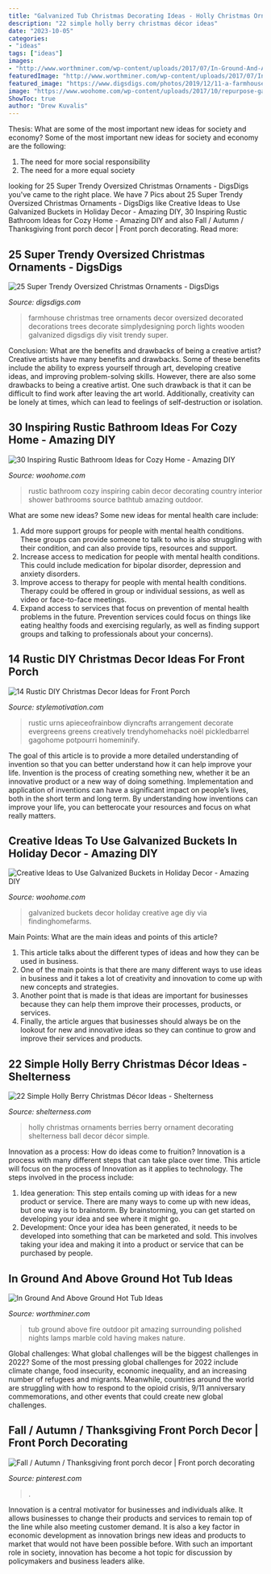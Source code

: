 ```yaml
---
title: "Galvanized Tub Christmas Decorating Ideas - Holly Christmas Ornaments Berries Berry Ornament Decorating Shelterness Ball Decor Décor Simple"
description: "22 simple holly berry christmas décor ideas"
date: "2023-10-05"
categories:
- "ideas"
tags: ["ideas"]
images:
- "http://www.worthminer.com/wp-content/uploads/2017/07/In-Ground-And-Above-Ground-Hot-Tub-Ideas-3.jpg"
featuredImage: "http://www.worthminer.com/wp-content/uploads/2017/07/In-Ground-And-Above-Ground-Hot-Tub-Ideas-3.jpg"
featured_image: "https://www.digsdigs.com/photos/2019/12/11-a-farmhouse-Christmas-tree-with-metallic-and-oversized-vine-ornaments-wooden-signs-and-snowflakes-plus-a-galvanized-bucket-base.jpg"
image: "https://www.woohome.com/wp-content/uploads/2017/10/repurpose-galvanized-buckets-as-holiday-decorations-8.jpg"
ShowToc: true
author: "Drew Kuvalis"
---
```



Thesis: What are some of the most important new ideas for society and economy?
Some of the most important new ideas for society and economy are the following: 
1. The need for more social responsibility 
2. The need for a more equal society 

	

		
looking for 25 Super Trendy Oversized Christmas Ornaments - DigsDigs you've came to the right place. We have 7 Pics about 25 Super Trendy Oversized Christmas Ornaments - DigsDigs like Creative Ideas to Use Galvanized Buckets in Holiday Decor - Amazing DIY, 30 Inspiring Rustic Bathroom Ideas for Cozy Home - Amazing DIY and also Fall / Autumn / Thanksgiving front porch decor | Front porch decorating. Read more:
		
    
## 25 Super Trendy Oversized Christmas Ornaments - DigsDigs

<img loading=lazy src="https://www.digsdigs.com/photos/2019/12/11-a-farmhouse-Christmas-tree-with-metallic-and-oversized-vine-ornaments-wooden-signs-and-snowflakes-plus-a-galvanized-bucket-base.jpg" onerror="this.onerror=null;this.src='https://tse3.mm.bing.net/th?id=OIP.JsxUzK-_GLPkXqa1Gg6_fQHaLG&amp;pid=15.1';" alt="25 Super Trendy Oversized Christmas Ornaments - DigsDigs">

_Source: digsdigs.com_

>farmhouse christmas tree ornaments decor oversized decorated decorations trees decorate simplydesigning porch lights wooden galvanized digsdigs diy visit trendy super. 

	

Conclusion: What are the benefits and drawbacks of being a creative artist?
Creative artists have many benefits and drawbacks. Some of these benefits include the ability to express yourself through art, developing creative ideas, and improving problem-solving skills. However, there are also some drawbacks to being a creative artist. One such drawback is that it can be difficult to find work after leaving the art world. Additionally, creativity can be lonely at times, which can lead to feelings of self-destruction or isolation.

    
## 30 Inspiring Rustic Bathroom Ideas For Cozy Home - Amazing DIY

<img loading=lazy src="http://www.woohome.com/wp-content/uploads/2014/06/rustic-bathroom-ideas-8.jpg" onerror="this.onerror=null;this.src='https://tse3.mm.bing.net/th?id=OIP.mpkLxZBGCA3lDL2X_a86GwHaJs&amp;pid=15.1';" alt="30 Inspiring Rustic Bathroom Ideas for Cozy Home - Amazing DIY">

_Source: woohome.com_

>rustic bathroom cozy inspiring cabin decor decorating country interior shower bathrooms source bathtub amazing outdoor. 

	

What are some new ideas?
Some new ideas for mental health care include:
1. Add more support groups for people with mental health conditions. These groups can provide someone to talk to who is also struggling with their condition, and can also provide tips, resources and support.
2. Increase access to medication for people with mental health conditions. This could include medication for bipolar disorder, depression and anxiety disorders.
3. Improve access to therapy for people with mental health conditions. Therapy could be offered in group or individual sessions, as well as video or face-to-face meetings.
4. Expand access to services that focus on prevention of mental health problems in the future. Prevention services could focus on things like eating healthy foods and exercising regularly, as well as finding support groups and talking to professionals about your concerns).

    
## 14 Rustic DIY Christmas Decor Ideas For Front Porch

<img loading=lazy src="https://stylemotivation.com/wp-content/uploads/2020/02/15-birch-log.jpg" onerror="this.onerror=null;this.src='https://tse3.mm.bing.net/th?id=OIP.9QPo-Et-hO2LkisLZxHu5wHaLK&amp;pid=15.1';" alt="14 Rustic DIY Christmas Decor Ideas for Front Porch">

_Source: stylemotivation.com_

>rustic urns apieceofrainbow diyncrafts arrangement decorate evergreens greens creatively trendyhomehacks noël pickledbarrel gagohome potpourri homeminify. 

	

The goal of this article is to provide a more detailed understanding of invention so that you can better understand how it can help improve your life.
Invention is the process of creating something new, whether it be an innovative product or a new way of doing something. Implementation and application of inventions can have a significant impact on people’s lives, both in the short term and long term. By understanding how inventions can improve your life, you can betterocate your resources and focus on what really matters.

    
## Creative Ideas To Use Galvanized Buckets In Holiday Decor - Amazing DIY

<img loading=lazy src="https://www.woohome.com/wp-content/uploads/2017/10/repurpose-galvanized-buckets-as-holiday-decorations-8.jpg" onerror="this.onerror=null;this.src='https://tse1.mm.bing.net/th?id=OIP.F1eCWRPwQkLe06PdUJJlxAHaLD&amp;pid=15.1';" alt="Creative Ideas to Use Galvanized Buckets in Holiday Decor - Amazing DIY">

_Source: woohome.com_

>galvanized buckets decor holiday creative age diy via findinghomefarms. 

	

Main Points: What are the main ideas and points of this article?
1. This article talks about the different types of ideas and how they can be used in business.
2. One of the main points is that there are many different ways to use ideas in business and it takes a lot of creativity and innovation to come up with new concepts and strategies.
3. Another point that is made is that ideas are important for businesses because they can help them improve their processes, products, or services.
4. Finally, the article argues that businesses should always be on the lookout for new and innovative ideas so they can continue to grow and improve their services and products.

    
## 22 Simple Holly Berry Christmas Décor Ideas - Shelterness

<img loading=lazy src="http://i.shelterness.com/2016/11/12-a-large-ornaments-with-holly-berries.jpg" onerror="this.onerror=null;this.src='https://tse4.mm.bing.net/th?id=OIP.MjR0qlyN9Rg-QRNaZkUtzAHaKh&amp;pid=15.1';" alt="22 Simple Holly Berry Christmas Décor Ideas - Shelterness">

_Source: shelterness.com_

>holly christmas ornaments berries berry ornament decorating shelterness ball decor décor simple. 

	

Innovation as a process: How do ideas come to fruition?
Innovation is a process with many different steps that can take place over time. This article will focus on the process of Innovation as it applies to technology. The steps involved in the process include: 
1. Idea generation: This step entails coming up with ideas for a new product or service. There are many ways to come up with new ideas, but one way is to brainstorm. By brainstorming, you can get started on developing your idea and see where it might go. 
2. Development: Once your idea has been generated, it needs to be developed into something that can be marketed and sold. This involves taking your idea and making it into a product or service that can be purchased by people. 

    
## In Ground And Above Ground Hot Tub Ideas

<img loading=lazy src="http://www.worthminer.com/wp-content/uploads/2017/07/In-Ground-And-Above-Ground-Hot-Tub-Ideas-3.jpg" onerror="this.onerror=null;this.src='https://tse3.mm.bing.net/th?id=OIP.3swOZW0NUuMjkDJDfCyeFQHaLH&amp;pid=15.1';" alt="In Ground And Above Ground Hot Tub Ideas">

_Source: worthminer.com_

>tub ground above fire outdoor pit amazing surrounding polished nights lamps marble cold having makes nature. 

	

Global challenges: What global challenges will be the biggest challenges in 2022?
Some of the most pressing global challenges for 2022 include climate change, food insecurity, economic inequality, and an increasing number of refugees and migrants. Meanwhile, countries around the world are struggling with how to respond to the opioid crisis, 9/11 anniversary commemorations, and other events that could create new global challenges.

    
## Fall / Autumn / Thanksgiving Front Porch Decor | Front Porch Decorating

<img loading=lazy src="https://i.pinimg.com/originals/e1/6d/aa/e16daa0087f7fa2e5bc4a417dbc6add2.jpg" onerror="this.onerror=null;this.src='https://tse4.mm.bing.net/th?id=OIP.MsGptw4_0Q9U1rDiZojXaAHaLH&amp;pid=15.1';" alt="Fall / Autumn / Thanksgiving front porch decor | Front porch decorating">

_Source: pinterest.com_

>. 

	

Innovation is a central motivator for businesses and individuals alike. It allows businesses to change their products and services to remain top of the line while also meeting customer demand. It is also a key factor in economic development as innovation brings new ideas and products to market that would not have been possible before. With such an important role in society, innovation has become a hot topic for discussion by policymakers and business leaders alike.

